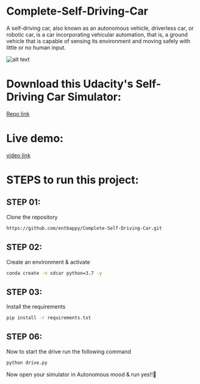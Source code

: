 # Complete-Self-Driving-Car

A self-driving car, also known as an autonomous vehicle, driverless car, or robotic car, is a car incorporating vehicular automation, that is, a ground vehicle that is capable of sensing its environment and moving safely with little or no human input.


![alt text](https://cdn.dribbble.com/users/1815/screenshots/2589016/car_dr.gif)


# Download this Udacity's Self-Driving Car Simulator:

[Repo link](https://github.com/udacity/self-driving-car-sim)


# Live demo:
[video link](https://youtu.be/707kKmtrjrE)


# STEPS to run this project:


## STEP 01: 
Clone the repository

```bash
https://github.com/entbappy/Complete-Self-Driving-Car.git
```

## STEP 02: 
Create an environment & activate


```bash
conda create -n sdcar python=3.7 -y
```

## STEP 03: 
Install the requirements


```bash
pip install -r requirements.txt
```


## STEP 06: 
Now to start the drive run the following command


```bash
python drive.py
```

Now open your simulator in Autonomous mood & run yes!!🙂




